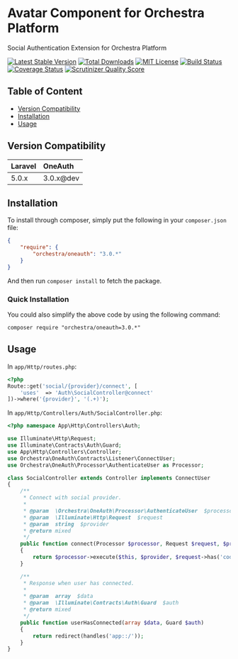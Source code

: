 Avatar Component for Orchestra Platform
==============

Social Authentication Extension for Orchestra Platform

[![Latest Stable Version](https://img.shields.io/github/release/orchestral/oneauth.svg?style=flat)](https://packagist.org/packages/orchestra/oneauth)
[![Total Downloads](https://img.shields.io/packagist/dt/orchestra/oneauth.svg?style=flat)](https://packagist.org/packages/orchestra/oneauth)
[![MIT License](https://img.shields.io/packagist/l/orchestra/oneauth.svg?style=flat)](https://packagist.org/packages/orchestra/oneauth)
[![Build Status](https://img.shields.io/travis/orchestral/oneauth/master.svg?style=flat)](https://travis-ci.org/orchestral/oneauth)
[![Coverage Status](https://img.shields.io/coveralls/orchestral/oneauth/master.svg?style=flat)](https://coveralls.io/r/orchestral/oneauth?branch=master)
[![Scrutinizer Quality Score](https://img.shields.io/scrutinizer/g/orchestral/oneauth/master.svg?style=flat)](https://scrutinizer-ci.com/g/orchestral/oneauth/)

## Table of Content

* [Version Compatibility](#compatibility)
* [Installation](#installation)
* [Usage](#usage)

## Version Compatibility

Laravel  | OneAuth
:--------|:---------
 5.0.x   | 3.0.x@dev

## Installation

To install through composer, simply put the following in your `composer.json` file:

```json
{
	"require": {
		"orchestra/oneauth": "3.0.*"
	}
}
```

And then run `composer install` to fetch the package.

### Quick Installation

You could also simplify the above code by using the following command:

```
composer require "orchestra/oneauth=3.0.*"
```

## Usage

In `app/Http/routes.php`:

```php
<?php
Route::get('social/{provider}/connect', [
    'uses'  => 'Auth\SocialController@connect'
])->where('{provider}', '(.+)');
```

In `app/Http/Controllers/Auth/SocialController.php`:

```php
<?php namespace App\Http\Controllers\Auth;

use Illuminate\Http\Request;
use Illuminate\Contracts\Auth\Guard;
use App\Http\Controllers\Controller;
use Orchestra\OneAuth\Contracts\Listener\ConnectUser;
use Orchestra\OneAuth\Processor\AuthenticateUser as Processor;

class SocialController extends Controller implements ConnectUser
{
    /**
     * Connect with social provider.
     *
     * @param  \Orchestra\OneAuth\Processor\AuthenticateUser  $processor
     * @param  \Illuminate\Http\Request  $request
     * @param  string  $provider
     * @return mixed
     */
    public function connect(Processor $processor, Request $request, $provider = 'facebook')
    {
        return $processor->execute($this, $provider, $request->has('code'));
    }

    /**
     * Response when user has connected.
     *
     * @param  array  $data
     * @param  \Illuminate\Contracts\Auth\Guard  $auth
     * @return mixed
     */
    public function userHasConnected(array $data, Guard $auth)
    {
        return redirect(handles('app::/'));
    }
}
```
